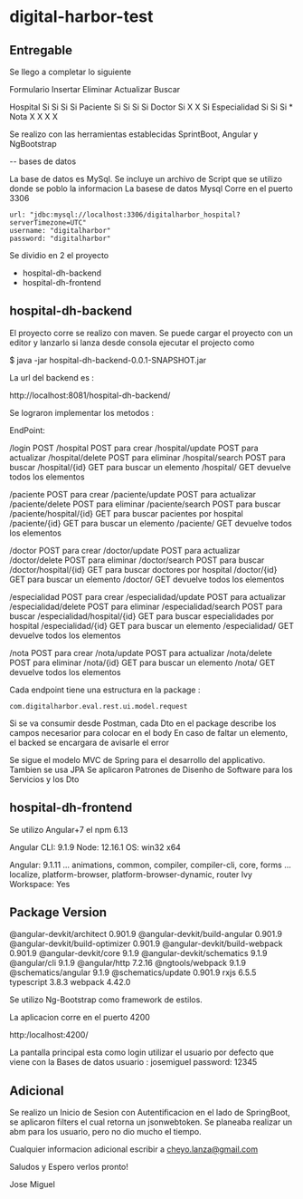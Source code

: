 # digital-harbor-test
Entregable
---------------------------

Se llego a completar lo siguiente

Formulario				Insertar	Eliminar	Actualizar 	Buscar

Hospital				Si			Si			Si			Si
Paciente				Si			Si			Si			Si
Doctor					Si			X			X			Si
Especialidad			Si			Si			Si			*
Nota					X			X			X			X


Se realizo con las herramientas establecidas SprintBoot, Angular y NgBootstrap

-- bases de datos

La base de datos es MySql. Se incluye un archivo de Script que se utilizo donde se poblo la informacion
La basese de datos Mysql Corre en el puerto 3306

    url: "jdbc:mysql://localhost:3306/digitalharbor_hospital?serverTimezone=UTC"
    username: "digitalharbor"
    password: "digitalharbor"


Se dividio en 2 el proyecto 

- hospital-dh-backend
- hospital-dh-frontend


hospital-dh-backend
-------------------

El proyecto corre se realizo con maven. Se puede cargar el proyecto con un editor y lanzarlo
si lanza desde consola ejecutar el projecto como 

$ java -jar hospital-dh-backend-0.0.1-SNAPSHOT.jar


La url del backend es : 

http://localhost:8081/hospital-dh-backend/

Se lograron implementar los metodos :

EndPoint:

/login					POST
/hospital   			POST   	para crear
/hospital/update   		POST   	para actualizar
/hospital/delete   		POST   	para eliminar
/hospital/search   		POST   	para buscar
/hospital/{id}   		GET   	para buscar un elemento
/hospital/   			GET   	devuelve todos los elementos


/paciente   			POST   	para crear
/paciente/update   		POST   	para actualizar
/paciente/delete   		POST   	para eliminar
/paciente/search   		POST   	para buscar
/paciente/hospital/{id} GET   	para buscar pacientes por hospital
/paciente/{id}   		GET   	para buscar un elemento
/paciente/   			GET   	devuelve todos los elementos

/doctor   				POST   	para crear
/doctor/update   		POST   	para actualizar
/doctor/delete   		POST   	para eliminar
/doctor/search   		POST   	para buscar
/doctor/hospital/{id} 	GET   	para buscar doctores por hospital
/doctor/{id}   			GET   	para buscar un elemento
/doctor/   				GET   	devuelve todos los elementos

/especialidad   			POST   	para crear
/especialidad/update   		POST   	para actualizar
/especialidad/delete   		POST   	para eliminar
/especialidad/search   		POST   	para buscar
/especialidad/hospital/{id} GET   	para buscar especialidades por hospital
/especialidad/{id}   		GET   	para buscar un elemento
/especialidad/   			GET   	devuelve todos los elementos

/nota   			POST   	para crear
/nota/update   		POST   	para actualizar
/nota/delete   		POST   	para eliminar
/nota/{id}   		GET   	para buscar un elemento
/nota/   			GET   	devuelve todos los elementos

Cada endpoint tiene una estructura en la package :

	com.digitalharbor.eval.rest.ui.model.request

Si se va consumir desde Postman, cada Dto en el package describe los campos necesarior para colocar en el body
En caso de faltar un elemento, el backed se encargara de avisarle el error

Se sigue el modelo MVC de Spring para el desarrollo del applicativo.
Tambien se usa JPA
Se aplicaron Patrones de Disenho de Software para los Servicios y los Dto

hospital-dh-frontend
-------------------
Se utilizo Angular+7 el npm 6.13

Angular CLI: 9.1.9
Node: 12.16.1
OS: win32 x64

Angular: 9.1.11
... animations, common, compiler, compiler-cli, core, forms
... localize, platform-browser, platform-browser-dynamic, router
Ivy Workspace: Yes

Package                           Version
-----------------------------------------------------------
@angular-devkit/architect         0.901.9
@angular-devkit/build-angular     0.901.9
@angular-devkit/build-optimizer   0.901.9
@angular-devkit/build-webpack     0.901.9
@angular-devkit/core              9.1.9
@angular-devkit/schematics        9.1.9
@angular/cli                      9.1.9
@angular/http                     7.2.16
@ngtools/webpack                  9.1.9
@schematics/angular               9.1.9
@schematics/update                0.901.9
rxjs                              6.5.5
typescript                        3.8.3
webpack                           4.42.0


Se utilizo Ng-Bootstrap como framework de estilos.

La aplicacion corre en el puerto 4200

http:/localhost:4200/


La pantalla principal esta como login utilizar el usuario por defecto que viene con la Bases de datos
usuario : josemiguel
password: 12345



Adicional
----------------

Se realizo un Inicio de Sesion con Autentificacion en el lado de SpringBoot, se aplicaron filters 
el cual retorna un jsonwebtoken. Se planeaba realizar un abm para los usuario, pero no dio mucho el tiempo.

Cualquier informacion adicional escribir a cheyo.lanza@gmail.com

Saludos y Espero verlos pronto!

Jose Miguel
